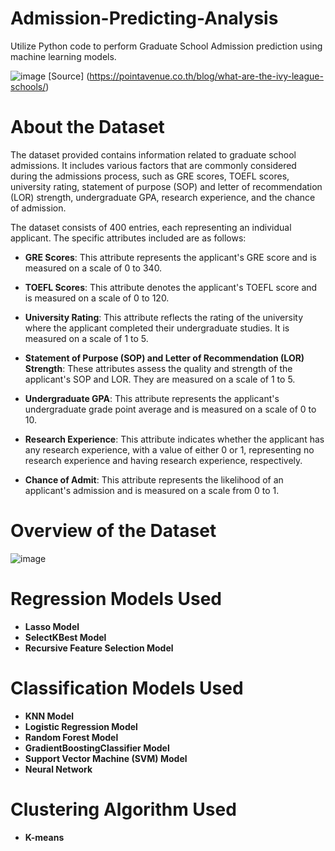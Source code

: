 # Admission-Predicting-Analysis
Utilize Python code to perform Graduate School Admission prediction using machine learning models.

![image](https://github.com/lightbluening/Admission-Predicting-Analysis/assets/93415125/b15c1899-3b89-46c0-a1cf-5e404ee3d82c)
                        [Source] (https://pointavenue.co.th/blog/what-are-the-ivy-league-schools/)

# About the Dataset
The dataset provided contains information related to graduate school admissions. It includes various factors that are commonly considered during the admissions process, such as GRE scores, TOEFL scores, university rating, statement of purpose (SOP) and letter of recommendation (LOR) strength, undergraduate GPA, research experience, and the chance of admission.

The dataset consists of 400 entries, each representing an individual applicant. The specific attributes included are as follows:

- **GRE Scores**: This attribute represents the applicant's GRE score and is measured on a scale of 0 to 340.

- **TOEFL Scores**: This attribute denotes the applicant's TOEFL score and is measured on a scale of 0 to 120.

- **University Rating**: This attribute reflects the rating of the university where the applicant completed their undergraduate studies. It is measured on a scale of 1 to 5.

- **Statement of Purpose (SOP) and Letter of Recommendation (LOR) Strength**: These attributes assess the quality and strength of the applicant's SOP and LOR. They are measured on a scale of 1 to 5.

- **Undergraduate GPA**: This attribute represents the applicant's undergraduate grade point average and is measured on a scale of 0 to 10.


- **Research Experience**: This attribute indicates whether the applicant has any research experience, with a value of either 0 or 1, representing no research experience and having research experience, respectively.

- **Chance of Admit**: This attribute represents the likelihood of an applicant's admission and is measured on a scale from 0 to 1.

# Overview of the Dataset
![image](https://github.com/lightbluening/Admission-Predicting-Analysis/assets/93415125/75982f2d-b782-4c1c-8aed-842aa1f6238d)

# Regression Models Used
- **Lasso Model**
- **SelectKBest Model**
- **Recursive Feature Selection Model**

# Classification Models Used
- **KNN Model**
- **Logistic Regression Model**
- **Random Forest Model**
- **GradientBoostingClassifier Model**
- **Support Vector Machine (SVM) Model**
- **Neural Network**

# Clustering Algorithm Used
- **K-means**


